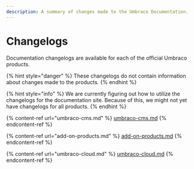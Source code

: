 ```yaml
---
description: A summary of changes made to the Umbraco Documentation.
---
```


# Changelogs

Documentation changelogs are available for each of the official Umbraco products.

{% hint style="danger" %}
These changelogs do not contain information about changes made to the products.
{% endhint %}

{% hint style="info" %}
We are currently figuring out how to utilize the changelogs for the documentation site. Because of this, we might not yet have changelogs for all products.
{% endhint %}

{% content-ref url="umbraco-cms.md" %}
[umbraco-cms.md](umbraco-cms.md)
{% endcontent-ref %}

{% content-ref url="add-on-products.md" %}
[add-on-products.md](add-on-products.md)
{% endcontent-ref %}

{% content-ref url="umbraco-cloud.md" %}
[umbraco-cloud.md](umbraco-cloud.md)
{% endcontent-ref %}

